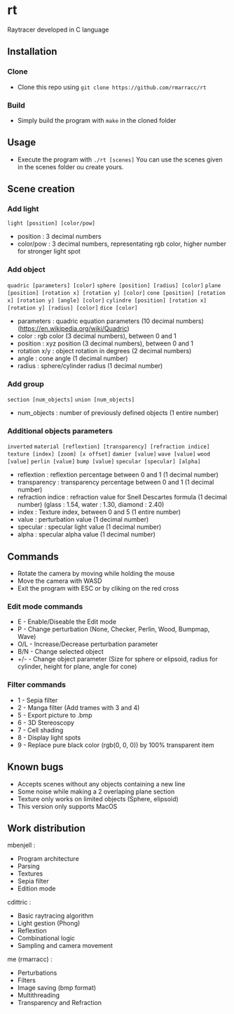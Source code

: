 # rt
Raytracer developed in C language

## Installation

### Clone

- Clone this repo using `git clone https://github.com/rmarracc/rt`

### Build

- Simply build the program with `make` in the cloned folder

## Usage

- Execute the program with `./rt [scenes]`
You can use the scenes given in the scenes folder ou create yours.

## Scene creation

### Add light
`light [position] [color/pow]`
- position : 3 decimal numbers
- color/pow : 3 decimal numbers, representating rgb color, higher number for stronger light spot

### Add object
`quadric [parameters] [color]`
`sphere [position] [radius] [color]`
`plane [position] [rotation x] [rotation y] [color]`
`cone [position] [rotation x] [rotation y] [angle] [color]`
`cylindre [position] [rotation x] [rotation y] [radius] [color]`
`dice [color]`
- parameters : quadric equation parameters (10 decimal numbers) (https://en.wikipedia.org/wiki/Quadric)
- color : rgb color (3 decimal numbers), between 0 and 1
- position : xyz position (3 decimal numbers), between 0 and 1
- rotation x/y : object rotation in degrees (2 decimal numbers)
- angle : cone angle (1 decimal number)
- radius : sphere/cylinder radius (1 decimal number)

### Add group
`section [num_objects]`
`union [num_objects]`
- num_objects : number of previously defined objects (1 entire number)

###  Additional objects parameters
`inverted`
`material [reflextion] [transparency] [refraction indice]`
`texture [index] [zoom] [x offset]`
`damier [value]`
`wave [value]`
`wood [value]`
`perlin [value]`
`bump [value]`
`specular [specular] [alpha]`
- reflextion : reflextion percentage between 0 and 1 (1 decimal number)
- transparency : transparency percentage between 0 and 1 (1 decimal number)
- refraction indice : refraction value for Snell Descartes formula (1 decimal number) (glass : 1.54, water : 1.30, diamond : 2.40)
- index : Texture index, between 0 and 5 (1 entire number)
- value : perturbation value (1 decimal number)
- specular : specular light value (1 decimal number)
- alpha : specular alpha value (1 decimal number)


## Commands

- Rotate the camera by moving while holding the mouse
- Move the camera with WASD
- Exit the program with ESC or by cliking on the red cross

### Edit mode commands 

- E - Enable/Diseable the Edit mode
- P - Change perturbation (None, Checker, Perlin, Wood, Bumpmap, Wave)
- O/L - Increase/Decrease perturbation parameter
- B/N - Change selected object
- +/- - Change object parameter (Size for sphere or elipsoid, radius for cylinder, height for plane, angle for cone)

### Filter commands
- 1 - Sepia filter
- 2 - Manga filter (Add trames with 3 and 4)
- 5 - Export picture to .bmp
- 6 - 3D Stereoscopy
- 7 - Cell shading
- 8 - Display light spots
- 9 - Replace pure black color (rgb(0, 0, 0)) by 100% transparent item

## Known bugs

- Accepts scenes without any objects containing a new line
- Some noise while making a 2 overlaping plane section
- Texture only works on limited objects (Sphere, elipsoid)
- This version only supports MacOS

## Work distribution

mbenjell :

- Program architecture
- Parsing
- Textures
- Sepia filter
- Edition mode

cdittric :

- Basic raytracing algorithm
- Light gestion (Phong)
- Reflextion
- Combinational logic
- Sampling and camera movement

me (rmarracc) :

- Perturbations
- Filters
- Image saving (bmp format)
- Multithreading
- Transparency and Refraction
